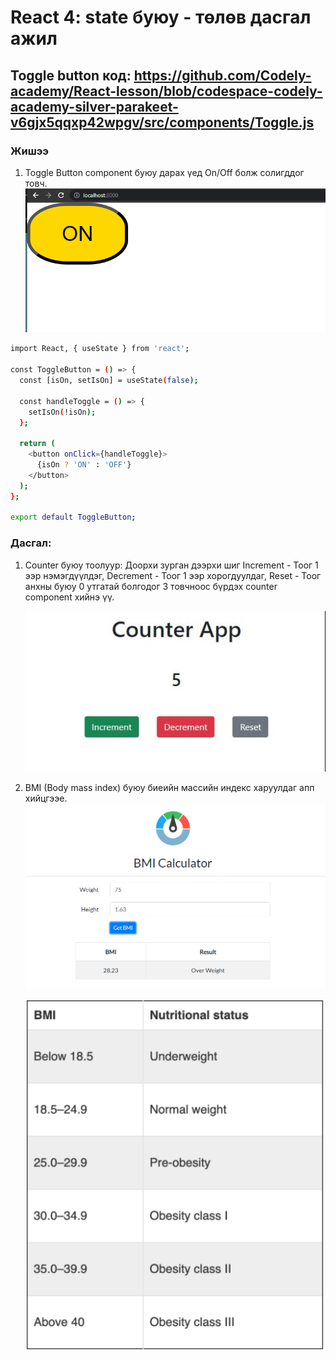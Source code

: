 # React 4: state буюу - төлөв дасгал ажил

## Toggle button код: https://github.com/Codely-academy/React-lesson/blob/codespace-codely-academy-silver-parakeet-v6gjx5qqxp42wpgv/src/components/Toggle.js

### Жишээ

1. Toggle Button component буюу дарах үед On/Off болж солигддог товч.
   ![Alt text](image-1.png)

```sh
import React, { useState } from 'react';

const ToggleButton = () => {
  const [isOn, setIsOn] = useState(false);

  const handleToggle = () => {
    setIsOn(!isOn);
  };

  return (
    <button onClick={handleToggle}>
      {isOn ? 'ON' : 'OFF'}
    </button>
  );
};

export default ToggleButton;
```

### Дасгал:

1. Counter буюу тоолуур:
   Доорхи зурган дээрхи шиг Increment - Тоог 1 ээр нэмэгдүүлдэг, Decrement - Тоог 1 ээр хорогдуулдаг, Reset - Тоог анхны буюу 0 утгатай болгодог 3 товчноос бүрдэх counter component хийнэ үү.

   ![Alt text](image.png)

2. BMI (Body mass index) буюу биеийн массийн индекс харуулдаг апп хийцгээе.
   ![Alt text](image-2.png)

   ![Alt text](image-3.png)

